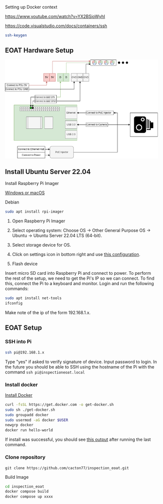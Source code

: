 Setting up Docker context

https://www.youtube.com/watch?v=YX2BSioWyhI

https://code.visualstudio.com/docs/containers/ssh
```bash
ssh-keygen
```

## EOAT Hardware Setup

![](docs/hardware.drawio.png)

## Install Ubuntu Server 22.04

Install Raspberry Pi Imager

[Windows or macOS](https://www.raspberrypi.com/software/)

Debian
```bash
sudo apt install rpi-imager
```

1) Open Raspberry Pi Imager

2) Select operating system:
Choose OS -> Other General Purpose OS -> Ubuntu -> Ubuntu Server 22.04 LTS (64-bit).

3) Select storage device for OS.

4) Click on settings icon in bottom right and use [this configuration](docs/imager_settings.png).

5) Flash device

Insert micro SD card into Raspberry Pi and connect to power. To perform the rest of the setup, we need to get the Pi's IP so we can connect. To find this, connect the Pi to a keyboard and monitor. Login and run the following commands:

```bash
sudo apt install net-tools
ifconfig
```

Make note of the ip of the form 192.168.1.x.

## EOAT Setup

### SSH into Pi

```bash
ssh pi@192.168.1.x
```

Type "yes" if asked to verify signature of device. Input password to login. In the future you should be able to SSH using the hostname of the Pi with the command `ssh pi@inspectioneoat.local`

### Install docker
[Install Docker](https://docs.docker.com/engine/install/ubuntu/#install-using-the-convenience-script)
```bash
curl -fsSL https://get.docker.com -o get-docker.sh
sudo sh ./get-docker.sh
sudo groupadd docker
sudo usermod -aG docker $USER
newgrp docker
docker run hello-world
```
If install was successful, you should see [this output](docs/docker_install_output.png) after running the last command.


### Clone repository
```
git clone https://github.com/cacton77/inspection_eoat.git
```

Build Image
```bash
cd inspection_eoat
docker compose build
docker compose up xxxx
```
